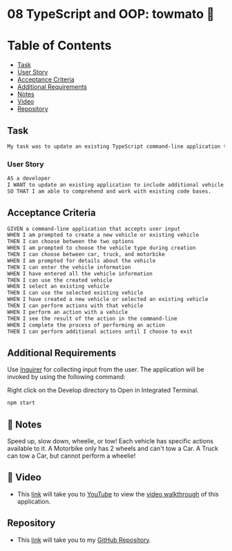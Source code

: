 # 08 TypeScript and OOP: towmato 🍅


# Table of Contents
* [Task](#task)
* [User Story](#user-story)
* [Acceptance Criteria](#acceptance-criteria)
* [Additional Requirements](#additional-requirements)
* [Notes](#notes)
* [Video](#video)
* [Repository](#repository)


## Task

```md
My task was to update an existing TypeScript command-line application that builds and uses cars to have additional options for motorbikes and trucks. The application prompts the user to create a new vehicle or select an existing vehicle. After going through the creation process or the selection process, the user is able to perform certain actions with the selected vehicle. Different actions are available for Truck and Motorbike than there are for Car. The user is returned to the actions menu after each action until they decide to exit the application.
```


### User Story

```md
AS a developer
I WANT to update an existing application to include additional vehicle types
SO THAT I am able to comprehend and work with existing code bases.
```

## Acceptance Criteria

```md
GIVEN a command-line application that accepts user input
WHEN I am prompted to create a new vehicle or existing vehicle
THEN I can choose between the two options
WHEN I am prompted to choose the vehicle type during creation
THEN I can choose between car, truck, and motorbike
WHEN I am prompted for details about the vehicle
THEN I can enter the vehicle information
WHEN I have entered all the vehicle information
THEN I can use the created vehicle
WHEN I select an existing vehicle
THEN I can use the selected existing vehicle
WHEN I have created a new vehicle or selected an existing vehicle
THEN I can perform actions with that vehicle
WHEN I perform an action with a vehicle
THEN I see the result of the action in the command-line
WHEN I complete the process of performing an action
THEN I can perform additional actions until I choose to exit
```

## Additional Requirements

Use [Inquirer](https://www.npmjs.com/package/inquirer) for collecting input from the user. The application will be invoked by using the following command:

Right click on the Develop directory to Open in Integrated Terminal. 

```bash
npm start
```

## 📝 Notes
Speed up, slow down, wheelie, or tow! Each vehicle has specific actions available to it. A Motorbike only has 2 wheels and can't tow a Car. A Truck can tow a Car, but cannot perform a wheelie! 

## 🎥 Video

* This [link](https://www.insertvideolinkhere.com) will take you to [YouTube](https://www.insertvideolinkhere.com) to view the [video walkthrough](https://www.insertvideolinkhere.com) of this application. 



## Repository

* This [link](https://www.insertvideolinkhere.com) will take you to my [GitHub Repository](https://www.insertvideolinkhere.com).